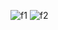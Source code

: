 ![f1](https://github.com/Ukashaasi587/food-app-ui-Adobe-xd/assets/101490894/55eb0e72-1e84-4d37-97fe-b37e168189b9)
![f2](https://github.com/Ukashaasi587/food-app-ui-Adobe-xd/assets/101490894/f57fdf92-26eb-4157-9a70-e06c652867e2)

